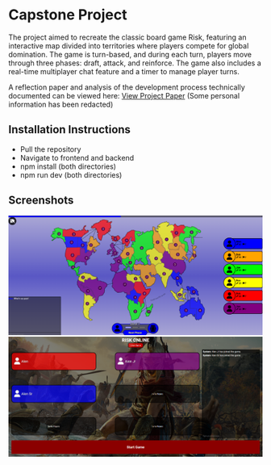 # Capstone Project
The project aimed to recreate the classic board game Risk, featuring an interactive map divided into territories where players compete for global domination. The game is turn-based, and during each turn, players move through three phases: draft, attack, and reinforce. The game also includes a real-time multiplayer chat feature and a timer to manage player turns.

A reflection paper and analysis of the development process technically documented can be viewed here: [View Project Paper](/Reflection%20paper%20-%20Capstone.pdf) (Some personal information has been redacted)

## Installation Instructions
- Pull the repository
- Navigate to frontend and backend
- npm install (both directories)
- npm run dev (both directories)

## Screenshots
![Game Board](images/Gameboard.png)
![Lobby](images/Lobby.png)